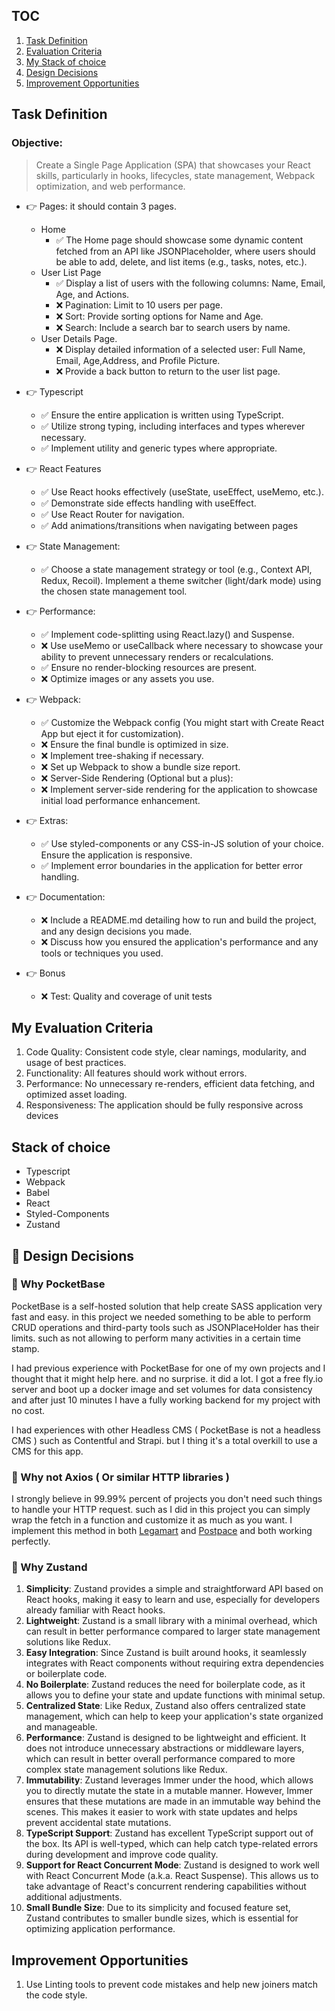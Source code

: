 ## TOC
1. [Task Definition](#Task-Definition)
2. [Evaluation Criteria](#Evaluation-Criteria)
3. [My Stack of choice](#My-Stack-of-choice)
4. [Design Decisions](#Design-Decisions)
5. [Improvement Opportunities](#Improvement-Opportunities)

## Task Definition

### Objective:

> Create a Single Page Application (SPA) that showcases your React skills, particularly in hooks, lifecycles, state management, Webpack optimization, and web performance.

* 👉 Pages: it should contain 3 pages. 
    * Home
      - ✅ The Home page should showcase some dynamic content fetched from an API
like JSONPlaceholder, where users should be able to add, delete, and list items
(e.g., tasks, notes, etc.).
    * User List Page 
        - ✅ Display a list of users with the following columns: Name, Email, Age, and Actions.
        - ❌ Pagination: Limit to 10 users per page.
        - ❌ Sort: Provide sorting options for Name and Age.
        - ❌ Search: Include a search bar to search users by name.
    * User Details Page.
        - ❌ Display detailed information of a selected user: Full Name, Email, Age,Address, and Profile Picture.
        - ❌ Provide a back button to return to the user list page.
* 👉 Typescript
    - ✅ Ensure the entire application is written using TypeScript.
    - ✅ Utilize strong typing, including interfaces and types wherever necessary.
    - ✅ Implement utility and generic types where appropriate.
*  👉 React Features
    - ✅ Use React hooks effectively (useState, useEffect, useMemo, etc.).
    - ✅ Demonstrate side effects handling with useEffect.
    - ✅ Use React Router for navigation.
    - ✅ Add animations/transitions when navigating between pages

* 👉 State Management:
    - ✅ Choose a state management strategy or tool (e.g., Context API, Redux, Recoil).
Implement a theme switcher (light/dark mode) using the chosen state
management tool.
* 👉 Performance:
    - ✅ Implement code-splitting using React.lazy() and Suspense.
    - ❌ Use useMemo or useCallback where necessary to showcase your ability to
    prevent unnecessary renders or recalculations.
    - ✅ Ensure no render-blocking resources are present.
    - ❌ Optimize images or any assets you use.

* 👉 Webpack:
    - ✅ Customize the Webpack config (You might start with Create React App but eject
    it for customization).
    - ❌ Ensure the final bundle is optimized in size.
    - ❌ Implement tree-shaking if necessary.
    - ❌ Set up Webpack to show a bundle size report.
    - ❌ Server-Side Rendering (Optional but a plus):
    - ❌ Implement server-side rendering for the application to showcase initial load
    performance enhancement.

* 👉 Extras:
    - ✅ Use styled-components or any CSS-in-JS solution of your choice.
    Ensure the application is responsive.
    - ✅ Implement error boundaries in the application for better error handling.

* 👉 Documentation:
    - ❌ Include a README.md detailing how to run and build the project, and any design
    decisions you made.
    - ❌ Discuss how you ensured the application's performance and any tools or
    techniques you used.

* 👉 Bonus
    - ❌ Test: Quality and coverage of unit tests

## My Evaluation Criteria
1. Code Quality: Consistent code style, clear namings, modularity, and usage of best
practices.
2. Functionality: All features should work without errors.
3. Performance: No unnecessary re-renders, efficient data fetching, and optimized asset
loading.
4. Responsiveness: The application should be fully responsive across devices


## Stack of choice
* Typescript
* Webpack
* Babel
* React
* Styled-Components
* Zustand

## 🔨 Design Decisions

### 🔶 Why PocketBase
PocketBase is a self-hosted solution that help create SASS application very fast and easy. in this project we needed something to be able to perform CRUD operations and third-party tools such as JSONPlaceHolder has their limits. such as not allowing to perform many activities in a certain time stamp. 

I had previous experience with PocketBase for one of my own projects and I thought that it might help here. and no surprise. it did a lot. I got a free fly.io server and boot up a docker image and set volumes for data consistency and after just 10 minutes I have a fully working backend for my project with no cost.

I had experiences with other Headless CMS ( PocketBase is not a headless CMS ) such as Contentful and Strapi. but I thing it's a total overkill to use a CMS for this app.

### 🔶 Why not Axios ( Or similar HTTP libraries )
I strongly believe in 99.99% percent of projects you don't need such things to handle your HTTP request. such as I did in this project you can simply wrap the fetch in a function and customize it as much as you want. I implement this method in both [Legamart](https://legamart.com) and [Postpace](https://postpace.io) and both working perfectly.

### 🔶 Why Zustand
1. **Simplicity**: Zustand provides a simple and straightforward API based on React hooks, making it easy to learn and use, especially for developers already familiar with React hooks.
2. **Lightweight**: Zustand is a small library with a minimal overhead, which can result in better performance compared to larger state management solutions like Redux.
3. **Easy Integration**: Since Zustand is built around hooks, it seamlessly integrates with React components without requiring extra dependencies or boilerplate code.
4. **No Boilerplate**: Zustand reduces the need for boilerplate code, as it allows you to define your state and update functions with minimal setup.
5. **Centralized State**: Like Redux, Zustand also offers centralized state management, which can help to keep your application's state organized and manageable.
6. **Performance**: Zustand is designed to be lightweight and efficient. It does not introduce unnecessary abstractions or middleware layers, which can result in better overall performance compared to more complex state management solutions like Redux.
7. **Immutability**: Zustand leverages Immer under the hood, which allows you to directly mutate the state in a mutable manner. However, Immer ensures that these mutations are made in an immutable way behind the scenes. This makes it easier to work with state updates and helps prevent accidental state mutations.
8. **TypeScript Support**: Zustand has excellent TypeScript support out of the box. Its API is well-typed, which can help catch type-related errors during development and improve code quality.
9. **Support for React Concurrent Mode**: Zustand is designed to work well with React Concurrent Mode (a.k.a. React Suspense). This allows us to take advantage of React's concurrent rendering capabilities without additional adjustments.
10. **Small Bundle Size**: Due to its simplicity and focused feature set, Zustand contributes to smaller bundle sizes, which is essential for optimizing application performance.


## Improvement Opportunities
1. Use Linting tools to prevent code mistakes and help new joiners match the code style.